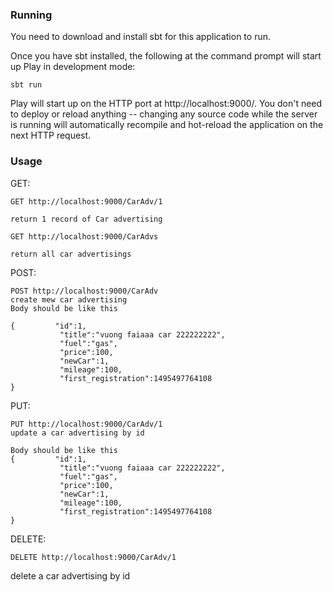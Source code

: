 

### Running

You need to download and install sbt for this application to run.

Once you have sbt installed, the following at the command prompt will start up Play in development mode:

```
sbt run
```

Play will start up on the HTTP port at http://localhost:9000/.   You don't need to deploy or reload anything -- changing any source code while the server is running will automatically recompile and hot-reload the application on the next HTTP request. 

### Usage
GET:
```
GET http://localhost:9000/CarAdv/1

return 1 record of Car advertising

GET http://localhost:9000/CarAdvs

return all car advertisings

```

POST:
```
POST http://localhost:9000/CarAdv
create mew car advertising
Body should be like this 

{         "id":1,
           "title":"vuong faiaaa car 222222222",
           "fuel":"gas",
           "price":100,
           "newCar":1,
           "mileage":100,
           "first_registration":1495497764108
}

```

PUT:
```
PUT http://localhost:9000/CarAdv/1
update a car advertising by id

Body should be like this 
{         "id":1,
           "title":"vuong faiaaa car 222222222",
           "fuel":"gas",
           "price":100,
           "newCar":1,
           "mileage":100,
           "first_registration":1495497764108
}

```
DELETE:
```
DELETE http://localhost:9000/CarAdv/1
```
delete a car advertising by id

```
